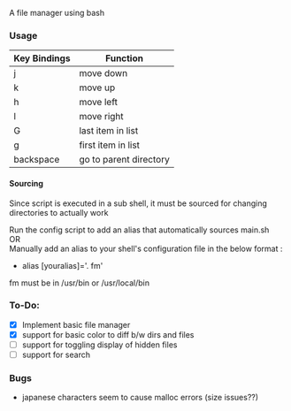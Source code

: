 A file manager using bash

### Usage

| Key Bindings | Function |
| --- | --- |
| j | move down |
| k | move up |
| h | move left |
| l | move right |
| G | last item in list |
| g | first item in list |
| backspace | go to parent directory |

#### Sourcing
Since script is executed in a sub shell, it must be sourced for changing directories to actually work

Run the config script to add an alias that automatically sources main.sh
<br>
OR
<br>
Manually add an alias to your shell's configuration file in the below format :
<br>
- alias [youralias]='. fm'

fm must be in /usr/bin or /usr/local/bin


### To-Do:
- [x] Implement basic file manager
- [x] support for basic color to diff b/w dirs and files
- [ ] support for toggling display of hidden files
- [ ] support for search

### Bugs
- japanese characters seem to cause malloc errors (size issues??)
